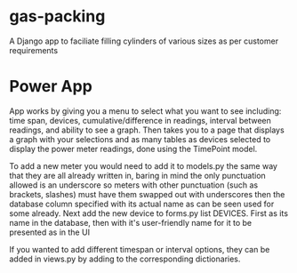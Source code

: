# gas-packing
A Django app to faciliate filling cylinders of various sizes as per customer requirements

# Power App
App works by giving you a menu to select what you want to see including: time span, devices, cumulative/difference in readings, interval between readings, and ability to see a graph.
Then takes you to a page that displays a graph with your selections and as many tables as devices selected to display the power meter readings, done using the TimePoint model.

To add a new meter you would need to add it to models.py the same way that they are all already written in, baring in mind the only punctuation allowed is an underscore so meters with 
other punctuation (such as brackets, slashes) must have them swapped out with underscores then the database column specified with its actual name as can be seen used for some already.
Next add the new device to forms.py list DEVICES. First as its name in the database, then with it's user-friendly name for it to be presented as in the UI

If you wanted to add different timespan or interval options, they can be added in views.py by adding to the corresponding dictionaries.